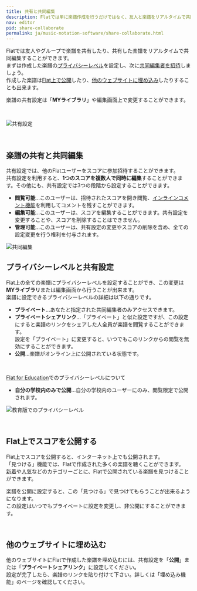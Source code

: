 ```yaml
---
title: 共有と共同編集
description: Flatでは単に楽譜作成を行うだけではなく、友人と楽譜をリアルタイムで共同編集したり、楽譜を共有したりすることができます。
nav: editor
pid: share-collaborate
permalink: ja/music-notation-software/share-collaborate.html
---
```


Flatでは友人やグループで楽譜を共有したり、共有した楽譜をリアルタイムで共同編集することができます。
<br>まずは作成した楽譜の[プライバシーレベル](#privacy-levels--sharing-mode)を設定し、次に[共同編集者を招待](#collaborate-or-share-a-score-with-someone)しましょう。
<br>作成した楽譜は[Flat上で公開](#publish-your-score-on-flat)したり、[他のウェブサイトに埋め込み](#embed-your-score-on-another-website)したりすることも出来ます。

楽譜の共有設定は「**MYライブラリ**」や編集画面上で変更することができます。

<br>

![共有設定](/help/assets/img/editor-ja/sharing-mode-basic.png)

<br>

## 楽譜の共有と共同編集

共有設定では、他のFlatユーザーをスコアに参加招待することができます。
<br>共有設定を利用すると、**1つのスコアを複数人で同時に編集**することができます。その他にも、共有設定では3つの段階から設定することができます。 

* **閲覧可能**…このユーザーは、招待されたスコアを開き閲覧、[インラインコメント機能](/help/ja/music-notation-software/inline-comments.html)を利用してコメントを残すことができます。
* **編集可能**…このユーザーは、スコアを編集することができます。共有設定を変更することや、スコアを削除することはできません。
* **管理可能**…このユーザーは、共有設定の変更やスコアの削除を含め、全ての設定変更を行う権利を付与されます。

![共同編集](/help/assets/img/editor-ja/sharing-mode-addcollab.png)

<ja>

## プライバシーレベルと共有設定

Flat上の全ての楽譜にプライバシーレベルを設定することができ、この変更は**MYライブラリ**または編集画面から行うことが出来ます。
<br>楽譜に設定できるプライバシーレベルの詳細は以下の通りです。 

* **プライベート**…あなたと指定された共同編集者のみアクセスできます。
* **プライベートシェアリンク**…「プライベート」と似た設定ですが、この設定にすると楽譜のリンクをシェアした人全員が楽譜を閲覧することができます。
<br>設定を「プライベート」に変更すると、いつでもこのリンクからの閲覧を無効にすることができます。
* **公開**…楽譜がオンライン上に公開されている状態です。

<br>

[Flat for Education](https://flat.io/ja/edu)でのプライバシーレベルについて

* **自分の学校内のみで公開**…自分の学校内のユーザーにのみ、閲覧限定で公開されます。

![教育版でのプライバシーレベル](/help/assets/img/editor-ja/sharing-mode-privacylvl.png)

<br>

## Flat上でスコアを公開する

Flat上でスコアを公開すると、インターネット上でも公開されます。
<br>「見つける」機能では、Flatで作成された多くの楽譜を聴くことができます。
<br>[新着](https://flat.io/recent)や[人気](https://flat.io/popular/monthly)などのカテゴリーごとに、Flatで公開されている楽譜を見つけることができます。

楽譜を公開に設定すると、この「見つける」で見つけてもらうことが出来るようになります。
<br>この設定はいつでもプライベートに設定を変更し、非公開にすることができます。

<br>

## 他のウェブサイトに埋め込む

他のウェブサイトにFlatで作成した楽譜を埋め込むには、共有設定を「**公開**」または「**プライベートシェアリンク**」に設定してください。
<br>設定が完了したら、楽譜のリンクを貼り付けて下さい。詳しくは「埋め込み機能」のページを確認してください。